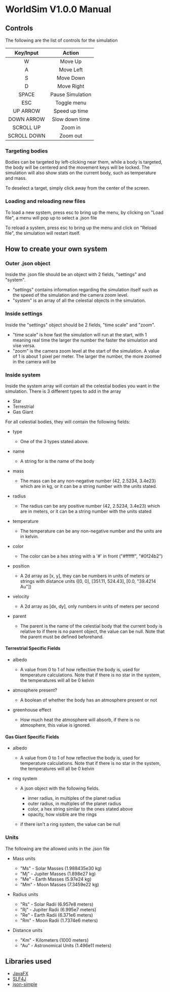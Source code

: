 # WorldSim V1.0.0 Manual

## Controls
The following are the list of controls for the simulation

|  Key/Input  |      Action      |
|:-----------:|:----------------:|
|      W      |     Move Up      |
|      A      |    Move Left     |
|      S      |    Move Down     |
|      D      |    Move Right    |
|    SPACE    | Pause Simulation |
|     ESC     |   Toggle menu    |
|  UP ARROW   |  Speed up time   |
| DOWN ARROW  |  Slow down time  |
|  SCROLL UP  |     Zoom in      |
| SCROLL DOWN |     Zoom out     |

### Targeting bodies

Bodies can be targeted by left-clicking near them, while a body is targeted,
the body will be centered and the movement keys will be locked.
The simulation will also show stats on the current body, 
such as temperature and mass.

To deselect a target, simply click away from the center of the screen.

### Loading and reloading new files

To load a new system, press esc to bring up the menu, by clicking on "Load file", 
a menu will pop up to select a .json file

To reload a system, press esc to bring up the menu and click on "Reload file",
the simulation will restart itself.

## How to create your own system

### Outer .json object

Inside the .json file should be an object with 2 fields, "settings" and "system".
- "settings" contains information regarding the simulation itself such as the speed
of the simulation and the camera zoom level. 
- "system" is an array of all the celestial objects in the simulation.

### Inside settings

Inside the "settings" object should be 2 fields, "time scale" and "zoom".

- "time scale" is how fast the simulation will run at the start, with 1 meaning
real time the larger the number the faster the simulation and vise versa.
- "zoom" is the camera zoom level at the start of the simulation. A value of 1 is
about 1 pixel per meter. The larger the number, the more zoomed in the camera will be

### Inside system

Inside the system array will contain all the celestial bodies you want in the simulation.
There is 3 different types to add in the array

- Star
- Terrestrial
- Gas Giant

For all celestial bodies, they will contain the following fields:

- type

  - One of the 3 types stated above. 
- name

  - A string for is the name of the body
- mass

  - The mass can be any non-negative number (42, 2.5234, 3.4e23) which are in kg,
  or it can be a string number with the units stated.
- radius

  - The radius can be any positive number (42, 2.5234, 3.4e23) which are in meters,
  or it can be a string number with the units stated
- temperature

  - The temperature can be any non-negative number and the units are in kelvin.
- color

    - The color can be a hex string with a '#' in front ("#ffffff", "#0f24b2")
- position

  - A 2d array as [x, y], they can be numbers in units of meters or strings with distance units 
  ([0, 0], [351.11, 524.43], [0.0, "39.4214 Au"]) 
- velocity

    - A 2d array as [dx, dy], only numbers in units of meters per second
- parent

  - The parent is the name of the celestial body that the current body is relative to
  if there is no parent object, the value can be null.
  Note that the parent must be defined beforehand.

#### Terrestrial Specific Fields

- albedo

  - A value from 0 to 1 of how reflective the body is, used for temperature calculations.
  Note that if there is no star in the system, the temperatures will all be 0 kelvin
- atmosphere present?

  - A boolean of whether the body has an atmosphere present or not
- greenhouse effect

  - How much heat the atmosphere will absorb, if there is no atmosphere, this value is ignored.

#### Gas Giant Specific Fields

- albedo

    - A value from 0 to 1 of how reflective the body is, used for temperature calculations.
      Note that if there is no star in the system, the temperatures will all be 0 kelvin
- ring system

  - A json object with the following fields.
  
    - inner radius, in multiples of the planet radius
    - outer radius, in multiples of the planet radius
    - color, a hex string similar to the ones stated above
    - opacity, how visible are the rings
  - if there isn't a ring system, the value can be null
  


### Units

The following are the allowed units in the .json file

- Mass units

  - "Ms" - Solar Masses (1.988435e30 kg)
  - "Mj" - Jupiter Masses (1.898e27 kg)
  - "Me" - Earth Masses (5.97e24 kg)
  - "Mm" - Moon Masses (7.3459e22 kg)
- Radius units

  - "Rs" - Solar Radii (6.957e8 meters)
  - "Rj" - Jupiter Radii (6.995e7 meters)
  - "Re" - Earth Radii (6.371e6 meters)
  - "Rm" - Moon Radii (1.7374e6 meters)
- Distance units

    - "Km" - Kilometers (1000 meters)
    - "Au" - Astronomical Units (1.496e11 meters)

## Libraries used

- [JavaFX](https://openjfx.io)
- [SLF4J](https://www.slf4j.org/index.html)
- [json-simple](https://code.google.com/archive/p/json-simple/)
